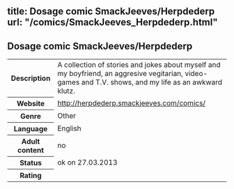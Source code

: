 title: Dosage comic SmackJeeves/Herpdederp
url: "/comics/SmackJeeves_Herpdederp.html"
---
Dosage comic SmackJeeves/Herpdederp
-----------------------------------------

<table class="comicinfo">
<tr>
<th>Description</th><td>A collection of stories and jokes about myself and my boyfriend, an aggresive vegitarian, video-games and T.V. shows, and my life as an awkward klutz.</td>
</tr>
<tr>
<th>Website</th><td><a href="http://herpdederp.smackjeeves.com/comics/">http://herpdederp.smackjeeves.com/comics/</a></td>
</tr>
<tr>
<th>Genre</th><td>Other</td>
</tr>
<tr>
<th>Language</th><td>English</td>
</tr>
<tr>
<th>Adult content</th><td>no</td>
</tr>
<tr>
<th>Status</th><td>ok on 27.03.2013</td>
</tr>
<tr>
<th>Rating</th><td><div class="g-plusone" data-size="standard" data-annotation="bubble"
 data-href="http://herpdederp.smackjeeves.com/comics/"></div></td>
</tr>
</table>
<script type="text/javascript">
  (function() {
    var po = document.createElement('script'); po.type = 'text/javascript'; po.async = true;
    po.src = 'https://apis.google.com/js/plusone.js';
    var s = document.getElementsByTagName('script')[0]; s.parentNode.insertBefore(po, s);
  })();
</script>
